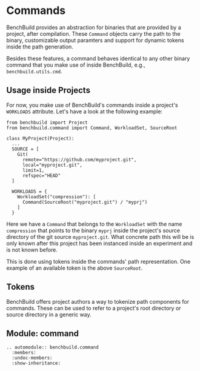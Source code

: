 # Commands

BenchBuild provides an abstraction for binaries that are provided by a project,
after compilation. These ``Command`` objects carry the path to the binary,
customizable output paramters and support for dynamic tokens inside the path
generation.

Besides these features, a command behaves identical to any other binary
command that you make use of inside BenchBuild, e.g., ``benchbuild.utils.cmd``.

## Usage inside Projects

For now, you make use of BenchBuild's commands inside a project's ``WORKLOADS``
attribute. Let's have a look at the following example:

```
from benchbuild import Project
from benchbuild.command import Command, WorkloadSet, SourceRoot

class MyProject(Project):
  ...
  SOURCE = [
    Git(
      remote="https://github.com/myproject.git",
      local="myproject.git",
      limit=1,
      refspec="HEAD"
  ]

  WORKLOADS = {
    WorkloadSet("compression"): [
      Command(SourceRoot("myproject.git") / "myprj")
    ]
  }
```

Here we have a ``Command`` that belongs to the ``WorkloadSet`` with the name
``compression`` that points to the binary ``myprj`` inside the project's
source directory of the git source ``myproject.git``. What concrete path
this will be is only known after this project has been instanced inside
an experiment and is not known before.

This is done using tokens inside the commands' path representation. One
example of an available token is the above ``SourceRoot``.

## Tokens

BenchBuild offers project authors a way to tokenize path components for
commands. These can be used to refer to a project's root directory or
source directory in a generic way.

## Module: command

```{eval-rst}
.. automodule:: benchbuild.command
  :members:
  :undoc-members:
  :show-inheritance:
```
